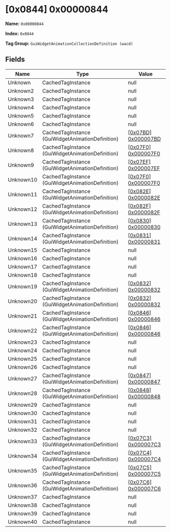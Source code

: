 # [0x0844] 0x00000844

**Name:** ```0x00000844```

**Index:** ```0x0844```

**Tag Group:** ```GuiWidgetAnimationCollectionDefinition (wacd)```

## Fields

Name	| Type	| Value
---	|---	|---	|
Unknown	|CachedTagInstance	|null
Unknown2	|CachedTagInstance	|null
Unknown3	|CachedTagInstance	|null
Unknown4	|CachedTagInstance	|null
Unknown5	|CachedTagInstance	|null
Unknown6	|CachedTagInstance	|null
Unknown7	|CachedTagInstance (GuiWidgetAnimationDefinition)	|[[0x07BD] 0x000007BD](../GuiWidgetAnimationDefinition/07BD.md)
Unknown8	|CachedTagInstance (GuiWidgetAnimationDefinition)	|[[0x07F0] 0x000007F0](../GuiWidgetAnimationDefinition/07F0.md)
Unknown9	|CachedTagInstance (GuiWidgetAnimationDefinition)	|[[0x07EF] 0x000007EF](../GuiWidgetAnimationDefinition/07EF.md)
Unknown10	|CachedTagInstance (GuiWidgetAnimationDefinition)	|[[0x07F0] 0x000007F0](../GuiWidgetAnimationDefinition/07F0.md)
Unknown11	|CachedTagInstance (GuiWidgetAnimationDefinition)	|[[0x082E] 0x0000082E](../GuiWidgetAnimationDefinition/082E.md)
Unknown12	|CachedTagInstance (GuiWidgetAnimationDefinition)	|[[0x082F] 0x0000082F](../GuiWidgetAnimationDefinition/082F.md)
Unknown13	|CachedTagInstance (GuiWidgetAnimationDefinition)	|[[0x0830] 0x00000830](../GuiWidgetAnimationDefinition/0830.md)
Unknown14	|CachedTagInstance (GuiWidgetAnimationDefinition)	|[[0x0831] 0x00000831](../GuiWidgetAnimationDefinition/0831.md)
Unknown15	|CachedTagInstance	|null
Unknown16	|CachedTagInstance	|null
Unknown17	|CachedTagInstance	|null
Unknown18	|CachedTagInstance	|null
Unknown19	|CachedTagInstance (GuiWidgetAnimationDefinition)	|[[0x0832] 0x00000832](../GuiWidgetAnimationDefinition/0832.md)
Unknown20	|CachedTagInstance (GuiWidgetAnimationDefinition)	|[[0x0832] 0x00000832](../GuiWidgetAnimationDefinition/0832.md)
Unknown21	|CachedTagInstance (GuiWidgetAnimationDefinition)	|[[0x0846] 0x00000846](../GuiWidgetAnimationDefinition/0846.md)
Unknown22	|CachedTagInstance (GuiWidgetAnimationDefinition)	|[[0x0846] 0x00000846](../GuiWidgetAnimationDefinition/0846.md)
Unknown23	|CachedTagInstance	|null
Unknown24	|CachedTagInstance	|null
Unknown25	|CachedTagInstance	|null
Unknown26	|CachedTagInstance	|null
Unknown27	|CachedTagInstance (GuiWidgetAnimationDefinition)	|[[0x0847] 0x00000847](../GuiWidgetAnimationDefinition/0847.md)
Unknown28	|CachedTagInstance (GuiWidgetAnimationDefinition)	|[[0x0848] 0x00000848](../GuiWidgetAnimationDefinition/0848.md)
Unknown29	|CachedTagInstance	|null
Unknown30	|CachedTagInstance	|null
Unknown31	|CachedTagInstance	|null
Unknown32	|CachedTagInstance	|null
Unknown33	|CachedTagInstance (GuiWidgetAnimationDefinition)	|[[0x07C3] 0x000007C3](../GuiWidgetAnimationDefinition/07C3.md)
Unknown34	|CachedTagInstance (GuiWidgetAnimationDefinition)	|[[0x07C4] 0x000007C4](../GuiWidgetAnimationDefinition/07C4.md)
Unknown35	|CachedTagInstance (GuiWidgetAnimationDefinition)	|[[0x07C5] 0x000007C5](../GuiWidgetAnimationDefinition/07C5.md)
Unknown36	|CachedTagInstance (GuiWidgetAnimationDefinition)	|[[0x07C6] 0x000007C6](../GuiWidgetAnimationDefinition/07C6.md)
Unknown37	|CachedTagInstance	|null
Unknown38	|CachedTagInstance	|null
Unknown39	|CachedTagInstance	|null
Unknown40	|CachedTagInstance	|null


